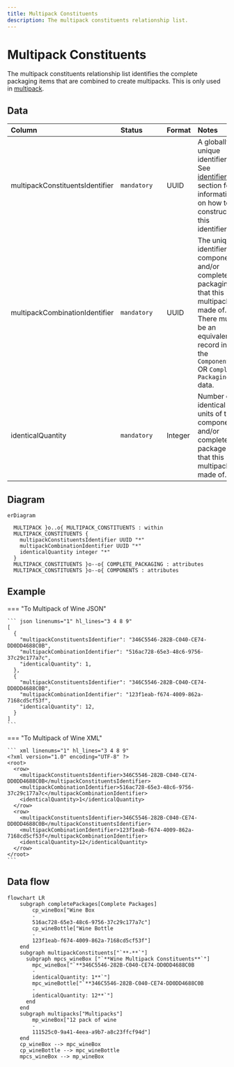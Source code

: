 ```yaml
---
title: Multipack Constituents
description: The multipack constituents relationship list.
---
```


# Multipack Constituents

The multipack constituents relationship list identifies the complete packaging items that are combined to create multipacks. This is only used in [multipack](../3_Data_Specification/3_5_Multipack.md).

## Data
|Column|<div style="width:90px">Status</div>|Format|Notes|
|:-|:-|:-|:-|
|multipackConstituentsIdentifier|`mandatory`|UUID|A globally unique identifier. See [identifiers](../4_Identifiers/4_1_Identifiers.md) section for information on how to construct this identifier|
|multipackCombinationIdentifier|`mandatory`|UUID|The unique identifier of components and/or complete packaging that this multipack is made of. There must be an equivalent record in the `Components` OR `Complete Packaging` data.|
|identicalQuantity|`mandatory`|Integer|Number of identical units of the component and/or complete package that this multipack is made of.|

## Diagram

``` mermaid
erDiagram

  MULTIPACK }o..o{ MULTIPACK_CONSTITUENTS : within
  MULTIPACK_CONSTITUENTS {
    multipackConstituentsIdentifier UUID "*"
    multipackCombinationIdentifier UUID "*"
    identicalQuantity integer "*"
  }
  MULTIPACK_CONSTITUENTS }o--o{ COMPLETE_PACKAGING : attributes
  MULTIPACK_CONSTITUENTS }o--o{ COMPONENTS : attributes
```

## Example

=== "To Multipack of Wine JSON"

    ``` json linenums="1" hl_lines="3 4 8 9"
    [
      {
        "multipackConstituentsIdentifier": "346C5546-282B-C040-CE74-DD0DD4688C0B",
        "multipackCombinationIdentifier": "516ac728-65e3-48c6-9756-37c29c177a7c",
        "identicalQuantity": 1,
      },
      {
        "multipackConstituentsIdentifier": "346C5546-282B-C040-CE74-DD0DD4688C0B",
        "multipackCombinationIdentifier": "123f1eab-f674-4009-862a-7168cd5cf53f",
        "identicalQuantity": 12,
      } 
    ]
    ```
=== "To Multipack of Wine XML"

    ``` xml linenums="1" hl_lines="3 4 8 9"
    <?xml version="1.0" encoding="UTF-8" ?>
    <root>
      <row>
        <multipackConstituentsIdentifier>346C5546-282B-C040-CE74-DD0DD4688C0B</multipackConstituentsIdentifier>
        <multipackCombinationIdentifier>516ac728-65e3-48c6-9756-37c29c177a7c</multipackCombinationIdentifier>
        <identicalQuantity>1</identicalQuantity>
      </row>
      <row>
        <multipackConstituentsIdentifier>346C5546-282B-C040-CE74-DD0DD4688C0B</multipackConstituentsIdentifier>
        <multipackCombinationIdentifier>123f1eab-f674-4009-862a-7168cd5cf53f</multipackCombinationIdentifier>
        <identicalQuantity>12</identicalQuantity>
      </row>
    </root>
    ```

## Data flow

``` mermaid
flowchart LR
    subgraph completePackages[Complete Packages]
        cp_wineBox["Wine Box
        -
        516ac728-65e3-48c6-9756-37c29c177a7c"]
        cp_wineBottle["Wine Bottle
        -
        123f1eab-f674-4009-862a-7168cd5cf53f"]
    end
    subgraph multipackConstituents["`**-**`"]
      subgraph mpcs_wineBox ["`**Wine Multipack Constituents**`"]
        mpc_wineBox["`**346C5546-282B-C040-CE74-DD0DD4688C0B
        -
        identicalQuantity: 1**`"]
        mpc_wineBottle["`**346C5546-282B-C040-CE74-DD0DD4688C0B
        -
        identicalQuantity: 12**`"]
      end
    end
    subgraph multipacks["Multipacks"]
        mp_wineBox["12 pack of wine
        -
        111525c0-9a41-4eea-a9b7-a8c23ffcf94d"]
    end
    cp_wineBox --> mpc_wineBox
    cp_wineBottle --> mpc_wineBottle
    mpcs_wineBox --> mp_wineBox
```